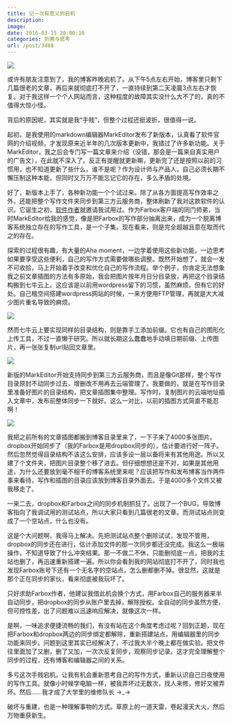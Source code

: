 ```yaml
---
title: 记一次有意义的宕机
description: 
image: 
date: 2016-03-15 20:00:16
categories: 折腾与思考
url: /post/3488
---
```


![](https://storage.fleek-internal.com/0a3a8890-e65e-47ce-93d7-0442b9209d38-bucket/blog/posts/2016-03/03-15/cover.png)

或许有朋友注意到了，我的博客昨晚宕机了。从下午5点左右开始，博客里只剩下几篇很老的文章，再后来就彻底打不开了，一直持续到第二天凌晨3点左右才恢复。对于我这样一个个人网站而言，这种程度的故障其实没什么大不了的，真的不值得大惊小怪。

背后的原因呢，其实就是我“手贱”，但整个过程还挺波折，很值得一说。

起初，是我使用的markdown编辑器MarkEditor发布了新版本，认真看了软件官网的介绍视频，才发现原来近半年的几次版本更新中，我错过了许多新功能。关于MarkEditor，我之后会专门写一篇文章来介绍（没错，那会是一篇来自真实用户的广告文），在此就不深入了。反正有提醒就更新嘛，更新完了还是按照以前的习惯用，也不知道更新了些什么，谁不是呢？作为设计师与产品人，自己必须长期不懈压制这种本能，但同时又万万不能忘记它的存在，多么矛盾的处境。

好了，新版本上手了，各种新功能一个个试过来。除了从各方面提高写作效率之外，还能把整个写作文件夹同步到第三方云服务商，整体刷新了我对这款软件的认识。它诞生之初，[软件作者](http://weibo.com/farbox)就邀请我试用过。作为Farbox客户端的同门师弟，当时MarkEditor给我的感觉，像是把Farbox的写作部分抽离出来，成为一个脱离博客系统独立存在的写作工具，是一个子集。现在看来，则是完全超越且意在取而代之的存在。

探索的过程很有趣，有大量的Aha moment，一边学着使用这些新功能，一边思考如果要享受这些便利，自己的写作方式需要做哪些调整。既然开始想了，就会一发不可收拾，马上开始着手改变和优化自己的写作流程。举个例子，你肯定无法想象我之前文章插图的方法有多原始，我会把图片按年月日分目录放，再把这个目录结构搬到七牛云上。这应该是以前用wordpress留下的习惯，虽然麻烦，但有它的好处。自己租空间搭建wordpress网站的时候，一来方便用FTP管理，再就是大大减少图片重名导致的麻烦。

![](https://storage.fleek-internal.com/0a3a8890-e65e-47ce-93d7-0442b9209d38-bucket/blog/posts/2016-03/03-15/03-11.png)

然而七牛云上要实现同样的目录结构，则是靠手工添加前缀。它也有自己的图形化上传工具，不过一直懒于研究。所以就长期这么蠢蠢地手动填日期前缀、上传图片，再一张张复制url贴回文章里。

![](https://storage.fleek-internal.com/0a3a8890-e65e-47ce-93d7-0442b9209d38-bucket/blog/posts/2016-03/03-15/七牛云_-_内容管理.png)

新版的MarkEditor开始支持同步到第三方云服务商，而且是像Git那样，整个写作目录原封不动同步过去，增删改不用再去云端管理了。我要做的，就是在写作目录里准备好图片的目录结构，把文章插图集中整理。写作时，复制图片的云端地址插入文章中，发布前整体同步一下就好。这么一对比，以前的插图方式简直不能忍啊！

![](https://storage.fleek-internal.com/0a3a8890-e65e-47ce-93d7-0442b9209d38-bucket/blog/posts/2016-03/03-15/全屏幕16_3_15_18_07.png)

我把之前所有的文章插图都搬到博客目录里来了，一下子来了4000多张图片。dropbox开始同步了（我的Farbox是用dropbox同步的），估计要进行好一阵子。然后忽然觉得目录结构不该这么安排，应该多设一层以备将来有其他用途。所以又建了个文件夹，把图片目录整个移了进去。但仔细想想还是不对，如果是其他用途，为什么还要放到毫不相干的博客系统里来呢？应该把写作和发布博客当作两件事来看待，写作和插图的目录应该放到博客目录外面去。于是4000多个文件又被我移走了。

一来二去，dropbox和Farbox之间的同步机制抓狂了。出现了一个BUG，导致博客指向了我调试用的测试站点，所以大家只看到几篇很老的文章。而测试站点则变成了一个空站点，什么也没有。

这是个大问题啊，我得马上解决。先把测试站点整个删除试试，发现不管用，dropbox的同步还在进行，估计添加文件的那一次同步都还没完成。我这么一极端操作，不知道导致了什么冲突结果。那一不做二不休，只能删彻底一点，把我的主站也删了，再迅速重新搭建一遍。所以你会看到我的网站彻底打不开了，同时我也发现Farbox账号下还有一个无名字的空站点，怎么删都删不掉。很显然，这就是那个正在同步的家伙，看来彻底被我玩坏了。

只好求助Farbox作者，他建议我借此机会换个方式，用Farbox自己的服务器来半自动同步，把dropbox的同步从账户里去掉，解除授权。全自动的同步虽然方便，但可控性差，出了问题难以迅速响应解决，就像这次一样。

是啊，一味追求便捷流畅的我们，有没有站在这个角度考虑过呢？回到正题，现在把Farbox和dropbox两边的同步绑定都解除，重新搭建站点，用编辑器里的同步功能来同步。问题到这里其实已经解决了，不过我大半个晚上都在做实验。把文件往里面加了又删，删了又加，一次次反复同步，观察同步记录。这才完全理解整个同步的过程，还有博客和编辑器之间的关系。

多亏这次手贱宕机，让我有机会重新思考自己的写作方式，重新认识自己日夜使用的写作工具。就像小时候学电脑一样，被我弄坏过无数次，找人来修，修好又被弄坏。然后……我才成了大学里的维修队长 →_→

破坏与重建，也是一种理解事物的方式。草原上的一道天雷，卷起漫天大火，然后万物重获新生。